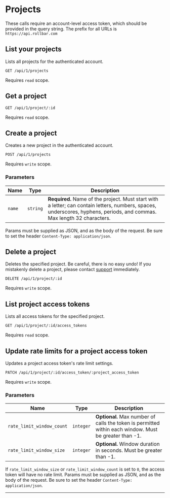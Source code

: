 # Projects

These calls require an account-level access token, which should be provided in the query string.
The prefix for all URLs is `https://api.rollbar.com`


## List your projects

Lists all projects for the authenticated account.

    GET /api/1/projects

Requires `read` scope.


## Get a project

    GET /api/1/project/:id

Requires `read` scope.


## Create a project

Creates a new project in the authenticated account.

    POST /api/1/projects

Requires `write` scope.

### Parameters

Name | Type | Description
-----|------|-------------
`name`|`string`|**Required.** Name of the project. Must start with a letter; can contain letters, numbers, spaces, underscores, hyphens, periods, and commas. Max length 32 characters.

Params must be supplied as JSON, and as the body of the request. Be sure to set the
header `Content-Type: application/json`.


## Delete a project

Deletes the specified project. Be careful, there is no easy undo! If you mistakenly delete a
project, please contact [support](mailto:support@rollbar.com) immediately.

    DELETE /api/1/project/:id

Requires `write` scope.


## List project access tokens

Lists all access tokens for the specified project.

    GET /api/1/project/:id/access_tokens

Requires `read` scope.


## Update rate limits for a project access token

Updates a project access token's rate limit settings.

    PATCH /api/1/project/:id/access_token/:project_access_token

Requires `write` scope.

### Parameters

Name | Type | Description
-----|------|-------------
`rate_limit_window_count`|`integer`|**Optional.** Max number of calls the token is permitted within each window. Must be greater than -1.
`rate_limit_window_size`|`integer`|**Optional.** Window duration in seconds. Must be greater than -1.

If `rate_limit_window_size` or `rate_limit_window_count` is set to `0`, the access token will have
no rate limit. Params must be supplied as JSON, and as the body of the request. Be sure to set
the header `Content-Type: application/json`.

-----

